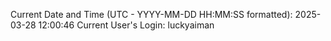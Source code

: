 Current Date and Time (UTC - YYYY-MM-DD HH:MM:SS formatted): 2025-03-28 12:00:46
Current User's Login: luckyaiman
